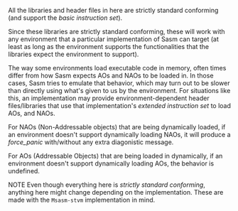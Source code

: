 All the libraries and header files in here are strictly standard conforming (and support the *basic instruction set*).

Since these libraries are strictly standard conforming, these will work with any environment that a particular implementation of Sasm can target (at least as long as the environment supports the functionalities that the libraries expect the environment to support).

The way some environments load executable code in memory, often times differ from how Sasm expects AOs and NAOs to be loaded in. In those cases, Sasm tries to emulate that behavior, which may turn out to be slower than directly using what's given to us by the environment. For situations like this, an implementation may provide environment-dependent header files/libraries that use that implementation's *extended instruction set* to load AOs, and NAOs.

For NAOs (Non-Addressable objects) that are being dynamically loaded, if an environment doesn't support dynamically loading NAOs, it will produce a *force_panic* with/without any extra diagonistic message.

For AOs (Addressable Objects) that are being loaded in dynamically, if an environment doesn't support dynamically loading AOs, the behavior is undefined.

NOTE Even though everything here is *strictly standard conforming*, anything here might change depending on the implementation. These are made with the `Msasm-stvm` implementation in mind.
